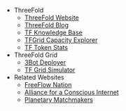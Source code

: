 - ThreeFold
  - [ThreeFold Website](https://threefold.io)
  - [ThreeFold Blog](https://threefold.io/blog)
  - [TF Knowledge Base](https://threefold.io/info/threefold)
  - [TFGrid Capacity Explorer](https://explorer.grid.tf/)
  - [TF Token Stats](https://tokenstats.threefoldtoken.com/)
- ThreeFold Grid
    - [3Bot Deployer](3bot_deployer)
    - [TF Grid Simulator](threefold:simulator)
- Related Websites
  - [FreeFlow Nation](http://www.freeflownation.org/)
  - [Alliance for a Conscious Internet](https://threefold.io/aci)
  - [Planetary Matchmakers](https://www.freeflowmatchmakers.com/)